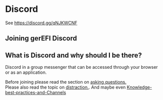 # Discord

See https://discord.gg/qNJKWCNF

## Joining gerEFI Discord

## What is Discord and why should I be there?

Discord in a group messenger that can be accessed through your browser or as an application.

Before joining please read the section on [asking questions.](HOWTO-ask-questions)  
Please also read the topic on [distraction.](D-is-for-DISTRACTION). And maybe even [Knowledge-best-practices-and-Channels](Knowledge-best-practices-and-Channels)
